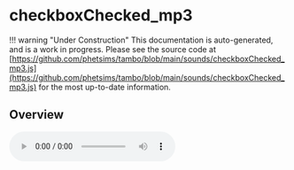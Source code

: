# checkboxChecked_mp3

!!! warning "Under Construction"
    This documentation is auto-generated, and is a work in progress. Please see the source code at
    [https://github.com/phetsims/tambo/blob/main/sounds/checkboxChecked_mp3.js](https://github.com/phetsims/tambo/blob/main/sounds/checkboxChecked_mp3.js) for the most up-to-date information.

## Overview


<audio controls id="doc-audio">
<script type="module">
import { checkboxChecked_mp3 } from '/lib/scenerystack.esm.min.js';
import { audioBufferToURL } from '/js/audioBufferToURL.js';

checkboxChecked_mp3.audioBufferProperty.lazyLink( async audioBuffer => {
  document.querySelector( '#doc-audio' ).src = await audioBufferToURL( audioBuffer );
} );
</script>



## Source Code

See the source for [checkboxChecked_mp3.js](https://github.com/phetsims/tambo/blob/main/sounds/checkboxChecked_mp3.js) in the [tambo](https://github.com/phetsims/tambo) repository.
